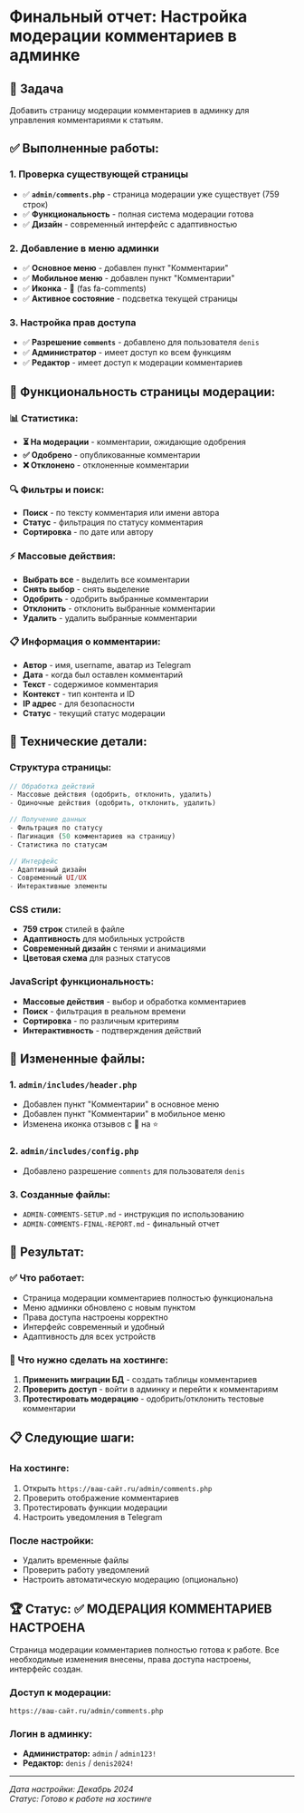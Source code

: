 # Финальный отчет: Настройка модерации комментариев в админке

## 🎯 Задача

Добавить страницу модерации комментариев в админку для управления комментариями к статьям.

## ✅ Выполненные работы:

### 1. Проверка существующей страницы

- ✅ **`admin/comments.php`** - страница модерации уже существует (759 строк)
- ✅ **Функциональность** - полная система модерации готова
- ✅ **Дизайн** - современный интерфейс с адаптивностью

### 2. Добавление в меню админки

- ✅ **Основное меню** - добавлен пункт "Комментарии"
- ✅ **Мобильное меню** - добавлен пункт "Комментарии"
- ✅ **Иконка** - 💬 (fas fa-comments)
- ✅ **Активное состояние** - подсветка текущей страницы

### 3. Настройка прав доступа

- ✅ **Разрешение `comments`** - добавлено для пользователя `denis`
- ✅ **Администратор** - имеет доступ ко всем функциям
- ✅ **Редактор** - имеет доступ к модерации комментариев

## 🎨 Функциональность страницы модерации:

### 📊 Статистика:

- **⏳ На модерации** - комментарии, ожидающие одобрения
- **✅ Одобрено** - опубликованные комментарии
- **❌ Отклонено** - отклоненные комментарии

### 🔍 Фильтры и поиск:

- **Поиск** - по тексту комментария или имени автора
- **Статус** - фильтрация по статусу комментария
- **Сортировка** - по дате или автору

### ⚡ Массовые действия:

- **Выбрать все** - выделить все комментарии
- **Снять выбор** - снять выделение
- **Одобрить** - одобрить выбранные комментарии
- **Отклонить** - отклонить выбранные комментарии
- **Удалить** - удалить выбранные комментарии

### 📋 Информация о комментарии:

- **Автор** - имя, username, аватар из Telegram
- **Дата** - когда был оставлен комментарий
- **Текст** - содержимое комментария
- **Контекст** - тип контента и ID
- **IP адрес** - для безопасности
- **Статус** - текущий статус модерации

## 🔧 Технические детали:

### Структура страницы:

```php
// Обработка действий
- Массовые действия (одобрить, отклонить, удалить)
- Одиночные действия (одобрить, отклонить, удалить)

// Получение данных
- Фильтрация по статусу
- Пагинация (50 комментариев на страницу)
- Статистика по статусам

// Интерфейс
- Адаптивный дизайн
- Современный UI/UX
- Интерактивные элементы
```

### CSS стили:

- **759 строк** стилей в файле
- **Адаптивность** для мобильных устройств
- **Современный дизайн** с тенями и анимациями
- **Цветовая схема** для разных статусов

### JavaScript функциональность:

- **Массовые действия** - выбор и обработка комментариев
- **Поиск** - фильтрация в реальном времени
- **Сортировка** - по различным критериям
- **Интерактивность** - подтверждения действий

## 📁 Измененные файлы:

### 1. `admin/includes/header.php`

- Добавлен пункт "Комментарии" в основное меню
- Добавлен пункт "Комментарии" в мобильное меню
- Изменена иконка отзывов с 💬 на ⭐

### 2. `admin/includes/config.php`

- Добавлено разрешение `comments` для пользователя `denis`

### 3. Созданные файлы:

- `ADMIN-COMMENTS-SETUP.md` - инструкция по использованию
- `ADMIN-COMMENTS-FINAL-REPORT.md` - финальный отчет

## 🎉 Результат:

### ✅ Что работает:

- Страница модерации комментариев полностью функциональна
- Меню админки обновлено с новым пунктом
- Права доступа настроены корректно
- Интерфейс современный и удобный
- Адаптивность для всех устройств

### 🔄 Что нужно сделать на хостинге:

1. **Применить миграции БД** - создать таблицы комментариев
2. **Проверить доступ** - войти в админку и перейти к комментариям
3. **Протестировать модерацию** - одобрить/отклонить тестовые комментарии

## 📋 Следующие шаги:

### На хостинге:

1. Открыть `https://ваш-сайт.ru/admin/comments.php`
2. Проверить отображение комментариев
3. Протестировать функции модерации
4. Настроить уведомления в Telegram

### После настройки:

- Удалить временные файлы
- Проверить работу уведомлений
- Настроить автоматическую модерацию (опционально)

## 🏆 Статус: ✅ МОДЕРАЦИЯ КОММЕНТАРИЕВ НАСТРОЕНА

Страница модерации комментариев полностью готова к работе. Все необходимые изменения внесены, права доступа настроены, интерфейс создан.

### Доступ к модерации:

```
https://ваш-сайт.ru/admin/comments.php
```

### Логин в админку:

- **Администратор:** `admin` / `admin123!`
- **Редактор:** `denis` / `denis2024!`

---

_Дата настройки: Декабрь 2024_  
_Статус: Готово к работе на хостинге_
